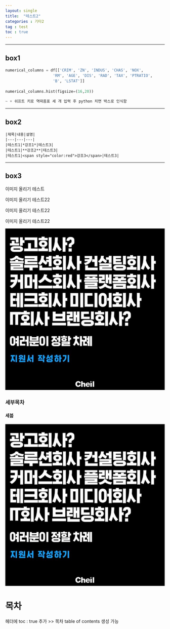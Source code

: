 ```yaml
---
layout: single
title:  "테스트2"
categories : 기타2
tag : test
toc : true
---
```


---
box1
---

```python
numerical_columns = df[['CRIM', 'ZN', 'INDUS', 'CHAS', 'NOX', 
                     'RM', 'AGE', 'DIS', 'RAD', 'TAX', 'PTRATIO', 
                     'B', 'LSTAT']]

numerical_columns.hist(figsize=(16,20))
```

```python
~ + 쉬프트 키로 역따옴표 세 개 입력 후 python 치면 박스로 인식함
```



---
box2
---

```
|제목|내용|설명|
|---|---|---|
|테스트1|*강조1*|테스트3|
|테스트1|**강조2**|테스트3|
|테스트1|<span style="color:red">강조3</span>|테스트3|
```

---
box3
---

이미지 올리기 테스트

이미지 올리기 테스트22

이미지 올리기 테스트22

이미지 올리기 테스트22



![12](../images/2021-01-13-test2/12-16345667382601.JPG)





### 세부목차

#### 세붑

![12](../images/2021-01-13-test2/12.JPG)

# 목차

헤더에 toc : true 추가 >> 목차 table of contents 생성 가능 

